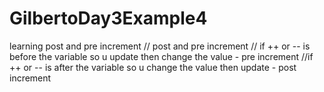 # GilbertoDay3Example4

learning post and pre increment
// post and pre increment
		// if ++ or -- is before the variable so u update then change the value - pre increment
		//if ++ or -- is after the variable so u change the value then update - post increment
